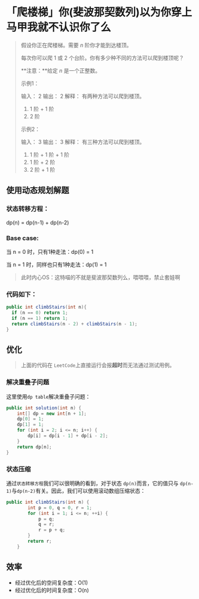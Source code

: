 # 「爬楼梯」你(斐波那契数列)以为你穿上马甲我就不认识你了么

> 假设你正在爬楼梯。需要 *n* 阶你才能到达楼顶。
>
> 每次你可以爬 1 或 2 个台阶。你有多少种不同的方法可以爬到楼顶呢？
>
> **注意：**给定 *n* 是一个正整数。
>
> 示例1：
>
> 输入： 2
> 输出： 2
> 解释： 有两种方法可以爬到楼顶。
>
> 1.  1 阶 + 1 阶
> 2.  2 阶
>
> 示例2：
>
> 输入： 3
> 输出： 3
> 解释： 有三种方法可以爬到楼顶。
> 1.  1 阶 + 1 阶 + 1 阶
> 2.  1 阶 + 2 阶
> 3.  2 阶 + 1 阶

## 使用动态规划解题

### 状态转移方程：

dp(n) = dp(n-1) + dp(n-2)

### Base case:

当 n = 0 时，只有1种走法：dp(0) = 1 

当 n = 1 时，同样也只有1种走法：dp(1) = 1

> 此时内心OS：这特喵的不就是斐波那契数列么，喂喂喂，禁止套娃啊

### 代码如下：

```java
public int climbStairs(int n){
  if (n == 0) return 1;
  if (n == 1) return 1;
  return climbStairs(n - 2) + climbStairs(n - 1);
}
```

## 优化

> 上面的代码在 `LeetCode`上直接运行会报**超时**而无法通过测试用例。

### 解决重叠子问题

这里使用`dp table`解决重叠子问题：

```java
public int solution(int n) {
    int[] dp = new int[n + 1];
    dp[0] = 1;
    dp[1] = 1;
    for (int i = 2; i <= n; i++) {
        dp[i] = dp[i - 1] + dp[i - 2];
    }
    return dp[n];
}
```

### 状态压缩

通过`状态转移方程`我们可以很明确的看到，对于状态 `dp(n)`而言，它的值只与 `dp(n-1)`与`dp(n-2)`有关。因此，我们可以使用滚动数组压缩状态：

```java
public int climbStairs(int n) {
        int p = 0, q = 0, r = 1;
        for (int i = 1; i <= n; ++i) {
            p = q; 
            q = r; 
            r = p + q;
        }
        return r;
    }
```

## 效率

- 经过优化后的空间复杂度：O(1)
- 经过优化后的时间复杂度：O(n)